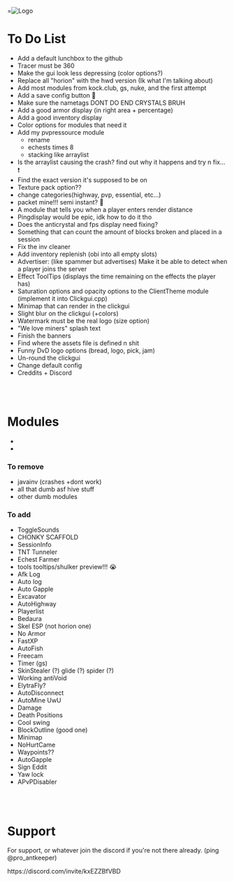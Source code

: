 =![Logo](https://cdn.discordapp.com/attachments/992610405719494768/1169306252145340476/HWD_Logo_Option_2.png?ex=659585cf&is=658310cf&hm=35ece143b62ee71d6500c5429412e8e4e0e0a7365df0c645219be14c485c2f15&)

# To Do List
- Add a default lunchbox to the github
- Tracer must be 360
- Make the gui look less depressing (color options?) 
- Replace all "horion" with the hwd version (Ik what I'm talking about)
- Add most modules from kock.club, gs, nuke, and the first attempt
- Add a save config button 🧠
- Make sure the nametags DONT DO END CRYSTALS BRUH
- Add a good armor display (in right area + percentage)
- Add a good inventory display
- Color options for modules that need it
- Add my pvpressource module
  - rename
  - echests times 8
  - stacking like arraylist
- Is the arraylist causing the crash? find out why it happens and try n fix... ❗
- Find the exact version it's supposed to be on
- Texture pack option??
- change categories(highway, pvp, essential, etc...)
- packet mine!!! semi instant? 🥺
- A module that tells you when a player enters render distance
- Pingdisplay would be epic, idk how to do it tho
- Does the anticrystal and fps display need fixing?
- Something that can count the amount of blocks broken and placed in a session
- Fix the inv cleaner
- Add inventory replenish (obi into all empty slots)
- Advertiser: (like spammer but advertises) Make it be able to detect when a player joins the server
- Effect ToolTips (displays the time remaining on the effects the player has)
- Saturation options and opacity options to the ClientTheme module (implement it into Clickgui.cpp)
- Minimap that can render in the clickgui
- Slight blur on the clickgui (+colors)
- Watermark must be the real logo (size option)
- "We love miners" splash text
- Finish the banners
- Find where the assets file is defined n shit
- Funny DvD logo options (bread, logo, pick, jam)
- Un-round the clickgui
- Change default config
- Creddits + Discord
<br>
<br>

# Modules
-
-
  
### To remove
- javainv (crashes +dont work)
- all that dumb asf hive stuff
- other dumb modules
  
### To add
- ToggleSounds
- CHONKY SCAFFOLD
- SessionInfo
- TNT Tunneler
- Echest Farmer
- tools tooltips/shulker preview!!! 😭
- Afk Log
- Auto log
- Auto Gapple
- Excavator
- AutoHighway
- Playerlist
- Bedaura
- Skel ESP (not horion one)
- No Armor
- FastXP
- AutoFish
- Freecam
- Timer (gs)
- SkinStealer (?) glide (?) spider (?)
- Working antiVoid
- ElytraFly?
- AutoDisconnect
- AutoMine UwU
- Damage
- Death Positions
- Cool swing
- BlockOutline (good one)
- Minimap
- NoHurtCame
- Waypoints??
- AutoGapple
- Sign Eddit
- Yaw lock
- APvPDisabler

<br>
<br>   

# Support
For support, or whatever join the discord if you're not there already. (ping @pro_antkeeper)
<p></p>https://discord.com/invite/kxEZZBfVBD
